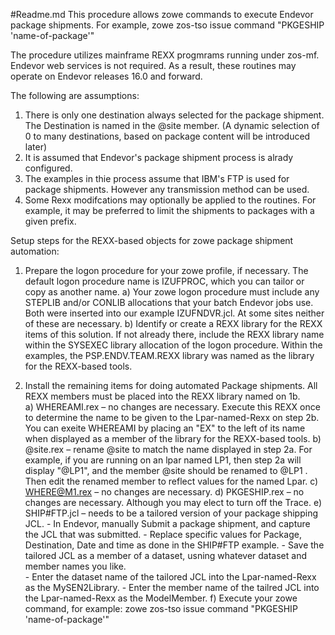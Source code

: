 #Readme.md
This procedure allows zowe commands to execute Endevor package shipments. For example,
    zowe zos-tso issue command "PKGESHIP 'name-of-package'"

The procedure utilizes mainframe REXX progmrams running under zos-mf.
Endevor web services is not required. As a result, these routines may operate on Endevor releases 16.0 and forward.

The following are assumptions:
1) There is only one destination always selected for the package shipment. The Destination is named in the @site member.
    (A dynamic selection of 0 to many destinations, based on package content will be introduced later)
2) It is assumed that Endevor's package shipment process is alrady configured. 
3) The examples in thie process assume that IBM's FTP is used for package shipments. However any transmission method can be used.
4) Some Rexx modifcations may optionally be applied to the routines. For example, it may be preferred to limit the shipments to packages
    with a given prefix.


Setup steps for the REXX-based objects for zowe package shipment automation:
1)	Prepare the logon procedure for your zowe profile, if necessary.
    The default logon procedure name is IZUFPROC, which you can tailor or copy as another name. 
    a)	Your zowe logon procedure must include any STEPLIB and/or CONLIB allocations that your batch Endevor jobs use.
        Both were inserted into our example IZUFNDVR.jcl. At some sites neither of these are necessary. 
    b)	Identify or create a REXX library for the REXX items of this solution. 
        If not already there, include the REXX library name within the SYSEXEC library allocation of the logon procedure.
        Within the examples, the PSP.ENDV.TEAM.REXX library was named as the library for the REXX-based tools.

2)	Install the remaining items for doing automated Package shipments. 
    All REXX members must be placed into the REXX library named on 1b.  
    a)	WHEREAMI.rex – no changes are necessary. 
        Execute this REXX once to determine the name to be given to the Lpar-named-Rexx on step 2b. 
        You can exeite WHEREAMI by placing an "EX" to the left of its name when displayed as a member of the library for the REXX-based tools.
    b)	@site.rex – rename @site to match the name displayed in step 2a. 
        For example, if you are running on an lpar named LP1, then step 2a will display "@LP1", and the member @site should be renamed to @LP1 .
        Then edit the renamed member to reflect values for the named Lpar. 
    c)	WHERE@M1.rex – no changes are necessary. 
    d)	PKGESHIP.rex – no changes are necessary. Although you may elect to turn off the Trace.
    e)	SHIP#FTP.jcl – needs to be a tailored version of your package shipping JCL.
        -   In Endevor, manually Submit a package shipment, and capture the JCL that was submitted. 
        -   Replace specific values for Package, Destination, Date and time as done in the SHIP#FTP example. 
        -   Save the tailored JCL as a member of a dataset, usning whatever dataset and member names you like.   
        -   Enter the dataset name of the tailored JCL into the Lpar-named-Rexx as the MySEN2Library. 
        -   Enter the member name of the tailred JCL into the Lpar-named-Rexx as the ModelMember.
    f)  Execute your zowe command, for example:
        zowe zos-tso issue command "PKGESHIP 'name-of-package'"